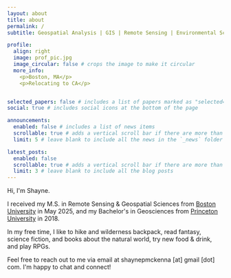 ```yaml
---
layout: about
title: about
permalink: /
subtitle: Geospatial Analysis | GIS | Remote Sensing | Environmental Science

profile:
  align: right
  image: prof_pic.jpg
  image_circular: false # crops the image to make it circular
  more_info: 
    <p>Boston, MA</p>
    <p>Relocating to CA</p>


selected_papers: false # includes a list of papers marked as "selected={true}"
social: true # includes social icons at the bottom of the page

announcements:
  enabled: false # includes a list of news items
  scrollable: true # adds a vertical scroll bar if there are more than 3 news items
  limit: 5 # leave blank to include all the news in the `_news` folder

latest_posts:
  enabled: false
  scrollable: true # adds a vertical scroll bar if there are more than 3 new posts items
  limit: 3 # leave blank to include all the blog posts
---
```


Hi, I'm Shayne. 

I received my M.S. in Remote Sensing & Geospatial Sciences from [Boston University](https://www.bu.edu/earth/) in May 2025, and my Bachelor's in Geosciences from [Princeton University](https://geosciences.princeton.edu/) in 2018.

In my free time, I like to hike and wilderness backpack, read fantasy, science fiction, and books about the natural world, try new food & drink, and play RPGs.

Feel free to reach out to me via email at shaynepmckenna [at] gmail [dot] com. I'm happy to chat and connect!
